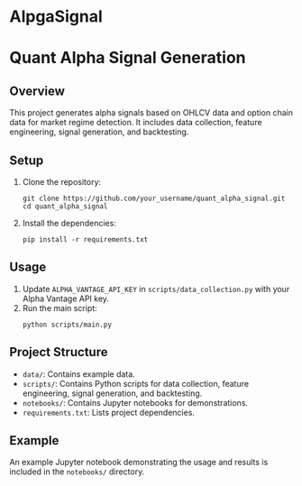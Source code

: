 # AlpgaSignal


# Quant Alpha Signal Generation

## Overview
This project generates alpha signals based on OHLCV data and option chain data for market regime detection. It includes data collection, feature engineering, signal generation, and backtesting.

## Setup

1. Clone the repository:
    ```
    git clone https://github.com/your_username/quant_alpha_signal.git
    cd quant_alpha_signal
    ```

2. Install the dependencies:
    ```
    pip install -r requirements.txt
    ```

## Usage

1. Update `ALPHA_VANTAGE_API_KEY` in `scripts/data_collection.py` with your Alpha Vantage API key.
2. Run the main script:
    ```
    python scripts/main.py
    ```

## Project Structure

- `data/`: Contains example data.
- `scripts/`: Contains Python scripts for data collection, feature engineering, signal generation, and backtesting.
- `notebooks/`: Contains Jupyter notebooks for demonstrations.
- `requirements.txt`: Lists project dependencies.

## Example

An example Jupyter notebook demonstrating the usage and results is included in the `notebooks/` directory.
